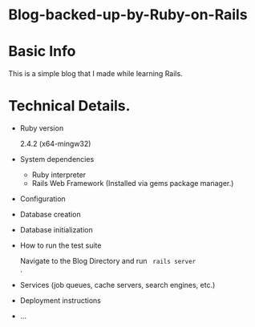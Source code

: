 # Blog-backed-up-by-Ruby-on-Rails

# Basic Info

<p>
This is a simple blog that I made while learning Rails. 
</p>

# Technical Details.

* Ruby version

	2.4.2 (x64-mingw32) 

* System dependencies

  -	Ruby interpreter
  - Rails Web Framework (Installed via gems package manager.)
  
* Configuration

* Database creation

* Database initialization

* How to run the test suite

	Navigate to the Blog Directory and run <code> rails server </code>.

* Services (job queues, cache servers, search engines, etc.)

* Deployment instructions

* ...

